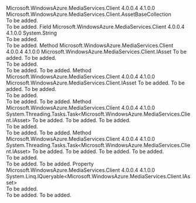 <Type Name="AssetCollection" FullName="Microsoft.WindowsAzure.MediaServices.Client.AssetCollection">
  <TypeSignature Language="C#" Value="public class AssetCollection : Microsoft.WindowsAzure.MediaServices.Client.AssetBaseCollection" />
  <TypeSignature Language="ILAsm" Value=".class public auto ansi beforefieldinit AssetCollection extends Microsoft.WindowsAzure.MediaServices.Client.AssetBaseCollection" />
  <TypeSignature Language="DocId" Value="T:Microsoft.WindowsAzure.MediaServices.Client.AssetCollection" />
  <TypeSignature Language="VB.NET" Value="Public Class AssetCollection&#xA;Inherits AssetBaseCollection" />
  <TypeSignature Language="F#" Value="type AssetCollection = class&#xA;    inherit AssetBaseCollection" />
  <AssemblyInfo>
    <AssemblyName>Microsoft.WindowsAzure.MediaServices.Client</AssemblyName>
    <AssemblyVersion>4.0.0.4</AssemblyVersion>
    <AssemblyVersion>4.1.0.0</AssemblyVersion>
  </AssemblyInfo>
  <Base>
    <BaseTypeName>Microsoft.WindowsAzure.MediaServices.Client.AssetBaseCollection</BaseTypeName>
  </Base>
  <Interfaces />
  <Docs>
    <summary>To be added.</summary>
    <remarks>To be added.</remarks>
  </Docs>
  <Members>
    <Member MemberName="AssetSet">
      <MemberSignature Language="C#" Value="public const string AssetSet;" />
      <MemberSignature Language="ILAsm" Value=".field public static literal string AssetSet" />
      <MemberSignature Language="DocId" Value="F:Microsoft.WindowsAzure.MediaServices.Client.AssetCollection.AssetSet" />
      <MemberSignature Language="VB.NET" Value="Public Const AssetSet As String " />
      <MemberSignature Language="F#" Value="val mutable AssetSet : string" Usage="Microsoft.WindowsAzure.MediaServices.Client.AssetCollection.AssetSet" />
      <MemberType>Field</MemberType>
      <AssemblyInfo>
        <AssemblyName>Microsoft.WindowsAzure.MediaServices.Client</AssemblyName>
        <AssemblyVersion>4.0.0.4</AssemblyVersion>
        <AssemblyVersion>4.1.0.0</AssemblyVersion>
      </AssemblyInfo>
      <ReturnValue>
        <ReturnType>System.String</ReturnType>
      </ReturnValue>
      <Docs>
        <summary>To be added.</summary>
        <remarks>To be added.</remarks>
      </Docs>
    </Member>
    <Member MemberName="Create">
      <MemberSignature Language="C#" Value="public override Microsoft.WindowsAzure.MediaServices.Client.IAsset Create (string assetName, Microsoft.WindowsAzure.MediaServices.Client.AssetCreationOptions options);" />
      <MemberSignature Language="ILAsm" Value=".method public hidebysig virtual instance class Microsoft.WindowsAzure.MediaServices.Client.IAsset Create(string assetName, valuetype Microsoft.WindowsAzure.MediaServices.Client.AssetCreationOptions options) cil managed" />
      <MemberSignature Language="DocId" Value="M:Microsoft.WindowsAzure.MediaServices.Client.AssetCollection.Create(System.String,Microsoft.WindowsAzure.MediaServices.Client.AssetCreationOptions)" />
      <MemberSignature Language="VB.NET" Value="Public Overrides Function Create (assetName As String, options As AssetCreationOptions) As IAsset" />
      <MemberSignature Language="F#" Value="override this.Create : string * Microsoft.WindowsAzure.MediaServices.Client.AssetCreationOptions -&gt; Microsoft.WindowsAzure.MediaServices.Client.IAsset" Usage="assetCollection.Create (assetName, options)" />
      <MemberType>Method</MemberType>
      <AssemblyInfo>
        <AssemblyName>Microsoft.WindowsAzure.MediaServices.Client</AssemblyName>
        <AssemblyVersion>4.0.0.4</AssemblyVersion>
        <AssemblyVersion>4.1.0.0</AssemblyVersion>
      </AssemblyInfo>
      <ReturnValue>
        <ReturnType>Microsoft.WindowsAzure.MediaServices.Client.IAsset</ReturnType>
      </ReturnValue>
      <Parameters>
        <Parameter Name="assetName" Type="System.String" />
        <Parameter Name="options" Type="Microsoft.WindowsAzure.MediaServices.Client.AssetCreationOptions" />
      </Parameters>
      <Docs>
        <param name="assetName">To be added.</param>
        <param name="options">To be added.</param>
        <summary>To be added.</summary>
        <returns>To be added.</returns>
        <remarks>To be added.</remarks>
      </Docs>
    </Member>
    <Member MemberName="Create">
      <MemberSignature Language="C#" Value="public override Microsoft.WindowsAzure.MediaServices.Client.IAsset Create (string assetName, string storageAccountName, Microsoft.WindowsAzure.MediaServices.Client.AssetCreationOptions options);" />
      <MemberSignature Language="ILAsm" Value=".method public hidebysig virtual instance class Microsoft.WindowsAzure.MediaServices.Client.IAsset Create(string assetName, string storageAccountName, valuetype Microsoft.WindowsAzure.MediaServices.Client.AssetCreationOptions options) cil managed" />
      <MemberSignature Language="DocId" Value="M:Microsoft.WindowsAzure.MediaServices.Client.AssetCollection.Create(System.String,System.String,Microsoft.WindowsAzure.MediaServices.Client.AssetCreationOptions)" />
      <MemberSignature Language="VB.NET" Value="Public Overrides Function Create (assetName As String, storageAccountName As String, options As AssetCreationOptions) As IAsset" />
      <MemberSignature Language="F#" Value="override this.Create : string * string * Microsoft.WindowsAzure.MediaServices.Client.AssetCreationOptions -&gt; Microsoft.WindowsAzure.MediaServices.Client.IAsset" Usage="assetCollection.Create (assetName, storageAccountName, options)" />
      <MemberType>Method</MemberType>
      <AssemblyInfo>
        <AssemblyName>Microsoft.WindowsAzure.MediaServices.Client</AssemblyName>
        <AssemblyVersion>4.0.0.4</AssemblyVersion>
        <AssemblyVersion>4.1.0.0</AssemblyVersion>
      </AssemblyInfo>
      <ReturnValue>
        <ReturnType>Microsoft.WindowsAzure.MediaServices.Client.IAsset</ReturnType>
      </ReturnValue>
      <Parameters>
        <Parameter Name="assetName" Type="System.String" />
        <Parameter Name="storageAccountName" Type="System.String" />
        <Parameter Name="options" Type="Microsoft.WindowsAzure.MediaServices.Client.AssetCreationOptions" />
      </Parameters>
      <Docs>
        <param name="assetName">To be added.</param>
        <param name="storageAccountName">To be added.</param>
        <param name="options">To be added.</param>
        <summary>To be added.</summary>
        <returns>To be added.</returns>
        <remarks>To be added.</remarks>
      </Docs>
    </Member>
    <Member MemberName="CreateAsync">
      <MemberSignature Language="C#" Value="public override System.Threading.Tasks.Task&lt;Microsoft.WindowsAzure.MediaServices.Client.IAsset&gt; CreateAsync (string assetName, Microsoft.WindowsAzure.MediaServices.Client.AssetCreationOptions options, System.Threading.CancellationToken cancellationToken);" />
      <MemberSignature Language="ILAsm" Value=".method public hidebysig virtual instance class System.Threading.Tasks.Task`1&lt;class Microsoft.WindowsAzure.MediaServices.Client.IAsset&gt; CreateAsync(string assetName, valuetype Microsoft.WindowsAzure.MediaServices.Client.AssetCreationOptions options, valuetype System.Threading.CancellationToken cancellationToken) cil managed" />
      <MemberSignature Language="DocId" Value="M:Microsoft.WindowsAzure.MediaServices.Client.AssetCollection.CreateAsync(System.String,Microsoft.WindowsAzure.MediaServices.Client.AssetCreationOptions,System.Threading.CancellationToken)" />
      <MemberSignature Language="F#" Value="override this.CreateAsync : string * Microsoft.WindowsAzure.MediaServices.Client.AssetCreationOptions * System.Threading.CancellationToken -&gt; System.Threading.Tasks.Task&lt;Microsoft.WindowsAzure.MediaServices.Client.IAsset&gt;" Usage="assetCollection.CreateAsync (assetName, options, cancellationToken)" />
      <MemberType>Method</MemberType>
      <AssemblyInfo>
        <AssemblyName>Microsoft.WindowsAzure.MediaServices.Client</AssemblyName>
        <AssemblyVersion>4.0.0.4</AssemblyVersion>
        <AssemblyVersion>4.1.0.0</AssemblyVersion>
      </AssemblyInfo>
      <ReturnValue>
        <ReturnType>System.Threading.Tasks.Task&lt;Microsoft.WindowsAzure.MediaServices.Client.IAsset&gt;</ReturnType>
      </ReturnValue>
      <Parameters>
        <Parameter Name="assetName" Type="System.String" />
        <Parameter Name="options" Type="Microsoft.WindowsAzure.MediaServices.Client.AssetCreationOptions" />
        <Parameter Name="cancellationToken" Type="System.Threading.CancellationToken" />
      </Parameters>
      <Docs>
        <param name="assetName">To be added.</param>
        <param name="options">To be added.</param>
        <param name="cancellationToken">To be added.</param>
        <summary>To be added.</summary>
        <returns>To be added.</returns>
        <remarks>To be added.</remarks>
      </Docs>
    </Member>
    <Member MemberName="CreateAsync">
      <MemberSignature Language="C#" Value="public override System.Threading.Tasks.Task&lt;Microsoft.WindowsAzure.MediaServices.Client.IAsset&gt; CreateAsync (string assetName, string storageAccountName, Microsoft.WindowsAzure.MediaServices.Client.AssetCreationOptions options, System.Threading.CancellationToken cancellationToken);" />
      <MemberSignature Language="ILAsm" Value=".method public hidebysig virtual instance class System.Threading.Tasks.Task`1&lt;class Microsoft.WindowsAzure.MediaServices.Client.IAsset&gt; CreateAsync(string assetName, string storageAccountName, valuetype Microsoft.WindowsAzure.MediaServices.Client.AssetCreationOptions options, valuetype System.Threading.CancellationToken cancellationToken) cil managed" />
      <MemberSignature Language="DocId" Value="M:Microsoft.WindowsAzure.MediaServices.Client.AssetCollection.CreateAsync(System.String,System.String,Microsoft.WindowsAzure.MediaServices.Client.AssetCreationOptions,System.Threading.CancellationToken)" />
      <MemberSignature Language="F#" Value="override this.CreateAsync : string * string * Microsoft.WindowsAzure.MediaServices.Client.AssetCreationOptions * System.Threading.CancellationToken -&gt; System.Threading.Tasks.Task&lt;Microsoft.WindowsAzure.MediaServices.Client.IAsset&gt;" Usage="assetCollection.CreateAsync (assetName, storageAccountName, options, cancellationToken)" />
      <MemberType>Method</MemberType>
      <AssemblyInfo>
        <AssemblyName>Microsoft.WindowsAzure.MediaServices.Client</AssemblyName>
        <AssemblyVersion>4.0.0.4</AssemblyVersion>
        <AssemblyVersion>4.1.0.0</AssemblyVersion>
      </AssemblyInfo>
      <ReturnValue>
        <ReturnType>System.Threading.Tasks.Task&lt;Microsoft.WindowsAzure.MediaServices.Client.IAsset&gt;</ReturnType>
      </ReturnValue>
      <Parameters>
        <Parameter Name="assetName" Type="System.String" />
        <Parameter Name="storageAccountName" Type="System.String" />
        <Parameter Name="options" Type="Microsoft.WindowsAzure.MediaServices.Client.AssetCreationOptions" />
        <Parameter Name="cancellationToken" Type="System.Threading.CancellationToken" />
      </Parameters>
      <Docs>
        <param name="assetName">To be added.</param>
        <param name="storageAccountName">To be added.</param>
        <param name="options">To be added.</param>
        <param name="cancellationToken">To be added.</param>
        <summary>To be added.</summary>
        <returns>To be added.</returns>
        <remarks>To be added.</remarks>
      </Docs>
    </Member>
    <Member MemberName="Queryable">
      <MemberSignature Language="C#" Value="protected override System.Linq.IQueryable&lt;Microsoft.WindowsAzure.MediaServices.Client.IAsset&gt; Queryable { get; set; }" />
      <MemberSignature Language="ILAsm" Value=".property instance class System.Linq.IQueryable`1&lt;class Microsoft.WindowsAzure.MediaServices.Client.IAsset&gt; Queryable" />
      <MemberSignature Language="DocId" Value="P:Microsoft.WindowsAzure.MediaServices.Client.AssetCollection.Queryable" />
      <MemberSignature Language="VB.NET" Value="Protected Overrides Property Queryable As IQueryable(Of IAsset)" />
      <MemberSignature Language="F#" Value="member this.Queryable : System.Linq.IQueryable&lt;Microsoft.WindowsAzure.MediaServices.Client.IAsset&gt; with get, set" Usage="Microsoft.WindowsAzure.MediaServices.Client.AssetCollection.Queryable" />
      <MemberType>Property</MemberType>
      <AssemblyInfo>
        <AssemblyName>Microsoft.WindowsAzure.MediaServices.Client</AssemblyName>
        <AssemblyVersion>4.0.0.4</AssemblyVersion>
        <AssemblyVersion>4.1.0.0</AssemblyVersion>
      </AssemblyInfo>
      <ReturnValue>
        <ReturnType>System.Linq.IQueryable&lt;Microsoft.WindowsAzure.MediaServices.Client.IAsset&gt;</ReturnType>
      </ReturnValue>
      <Docs>
        <summary>To be added.</summary>
        <value>To be added.</value>
        <remarks>To be added.</remarks>
      </Docs>
    </Member>
  </Members>
</Type>